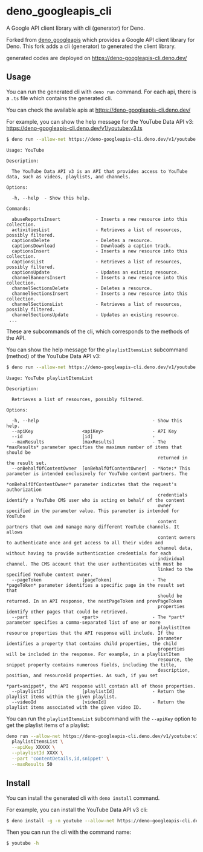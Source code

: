 # deno_googleapis_cli

A Google API client library with cli (generator) for Deno.

Forked from [deno_googleapis](https://github.com/lucacasonato/deno_googleapis)
which provides a Google API client library for Deno. This fork adds a cli
(generator) to generated the client library.

generated codes are deployed on https://deno-googleapis-cli.deno.dev/

## Usage

You can run the generated cli with `deno run` command. For each api, there is a
`.ts` file which contains the generated cli.

You can check the available apis at https://deno-googleapis-cli.deno.dev/

For example, you can show the help message for the YouTube Data API v3:
https://deno-googleapis-cli.deno.dev/v1/youtube:v3.ts

```sh
$ deno run --allow-net https://deno-googleapis-cli.deno.dev/v1/youtube:v3.ts -h
```

```
Usage: YouTube

Description:

  The YouTube Data API v3 is an API that provides access to YouTube data, such as videos, playlists, and channels.

Options:

  -h, --help  - Show this help.  

Commands:

  abuseReportsInsert             - Inserts a new resource into this collection.                                  
  activitiesList                 - Retrieves a list of resources, possibly filtered.                             
  captionsDelete                 - Deletes a resource.                                                           
  captionsDownload               - Downloads a caption track.                                                    
  captionsInsert                 - Inserts a new resource into this collection.                                  
  captionsList                   - Retrieves a list of resources, possibly filtered.                             
  captionsUpdate                 - Updates an existing resource.                                                 
  channelBannersInsert           - Inserts a new resource into this collection.                                  
  channelSectionsDelete          - Deletes a resource.                                                           
  channelSectionsInsert          - Inserts a new resource into this collection.                                  
  channelSectionsList            - Retrieves a list of resources, possibly filtered.                             
  channelSectionsUpdate          - Updates an existing resource.                                                 
 ...
```

These are subcommands of the cli, which corresponds to the methods of the API.

You can show the help message for the `playlistItemsList` subcommand (method) of
the YouTube Data API v3:

```sh
$ deno run --allow-net https://deno-googleapis-cli.deno.dev/v1/youtube:v3.ts playlistItemsList -h
```

```
Usage: YouTube playlistItemsList

Description:

  Retrieves a list of resources, possibly filtered.

Options:

  -h, --help                                          - Show this help.                                                                   
  --apiKey                  <apiKey>                  - API Key                                                                           
  --id                      [id]                      -                                                                                   
  --maxResults              [maxResults]              - The *maxResults* parameter specifies the maximum number of items that should be   
                                                        returned in the result set.                                                       
  --onBehalfOfContentOwner  [onBehalfOfContentOwner]  - *Note:* This parameter is intended exclusively for YouTube content partners. The  
                                                        *onBehalfOfContentOwner* parameter indicates that the request's authorization     
                                                        credentials identify a YouTube CMS user who is acting on behalf of the content    
                                                        owner specified in the parameter value. This parameter is intended for YouTube    
                                                        content partners that own and manage many different YouTube channels. It allows   
                                                        content owners to authenticate once and get access to all their video and         
                                                        channel data, without having to provide authentication credentials for each       
                                                        individual channel. The CMS account that the user authenticates with must be      
                                                        linked to the specified YouTube content owner.                                    
  --pageToken               [pageToken]               - The *pageToken* parameter identifies a specific page in the result set that       
                                                        should be returned. In an API response, the nextPageToken and prevPageToken       
                                                        properties identify other pages that could be retrieved.                          
  --part                    <part>                    - The *part* parameter specifies a comma-separated list of one or more              
                                                        playlistItem resource properties that the API response will include. If the       
                                                        parameter identifies a property that contains child properties, the child         
                                                        properties will be included in the response. For example, in a playlistItem       
                                                        resource, the snippet property contains numerous fields, including the title,     
                                                        description, position, and resourceId properties. As such, if you set             
                                                        *part=snippet*, the API response will contain all of those properties.            
  --playlistId              [playlistId]              - Return the playlist items within the given playlist.                              
  --videoId                 [videoId]                 - Return the playlist items associated with the given video ID.
```

You can run the `playlistItemsList` subcommand with the `--apiKey` option to get
the playlist items of a playlist:

```sh
deno run --allow-net https://deno-googleapis-cli.deno.dev/v1/youtube:v3.ts \
  playlistItemsList \
  --apiKey XXXXX \
  --playlistId XXXX \
  --part 'contentDetails,id,snippet' \
  --maxResults 50
```

## Install

You can install the generated cli with `deno install` command.

For example, you can install the YouTube Data API v3 cli:

```sh
$ deno install -g -n youtube --allow-net https://deno-googleapis-cli.deno.dev/v1/youtube:v3.ts
```

Then you can run the cli with the command name:

```sh
$ youtube -h
```
